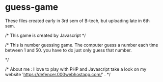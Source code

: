 # guess-game
These files created early in 3rd sem of B-tech, but uploading late in 6th sem.

/*
This game is created by Javascript
*/

/*
This is number guessing game.
The computer guess a number each time between 1 and 50.
you have to do just only guess that number.

*/

/*
About me : I love to play with PHP and Javascript
take a look on my website 'https://defencer.000webhostapp.com/' .
*/
